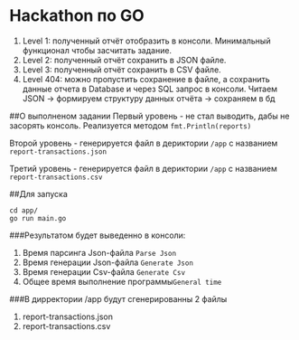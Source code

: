 # Hackathon по GO

1. Level 1: полученный отчёт отобразить в консоли.   Минимальный функционал чтобы засчитать задание.
2. Level 2: полученный отчёт сохранить в JSON файле.
3. Level 3: полученный отчёт сохранить в CSV файле.
4. Level 404: можно пропустить сохранение в файле, а сохранить данные отчета в Database и через SQL запрос в консоли.
Читаем JSON -> формируем структуру данных отчёта -> сохраняем в бд

##О выполненом задании
Первый уровень - не стал выводить, дабы не засорять консоль. Реализуется методом `fmt.Println(reports)`

Второй уровень - генерируется файл в дериктории `/app` с названием `report-transactions.json`

Третий уровень - генерируется файл в дериктории `/app` с названием `report-transactions.csv`

##Для запуска
```
cd app/
go run main.go 
```

###Результатом будет выведенно в консоли:
1. Время парсинга Json-файла `Parse Json`
2. Время генерации Json-файла `Generate Json`
3. Время генерации Csv-файла  `Generate Csv`
4. Общее время выполнение программы`General time`

###В дирректории /app будут сгенерированны 2 файлы
1. report-transactions.json
2. report-transactions.csv
